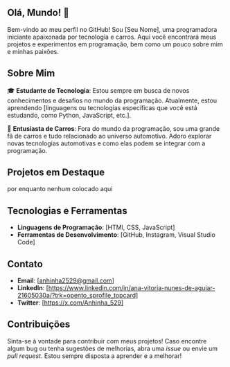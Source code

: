 ## Olá, Mundo! 🚀

Bem-vindo ao meu perfil no GitHub! Sou [Seu Nome], uma programadora iniciante apaixonada por tecnologia e carros. Aqui você encontrará meus projetos e experimentos em programação, bem como um pouco sobre mim e minhas paixões. 

## Sobre Mim

🎓 **Estudante de Tecnologia**: Estou sempre em busca de novos conhecimentos e desafios no mundo da programação. Atualmente, estou aprendendo [linguagens ou tecnologias específicas que você está estudando, como Python, JavaScript, etc.].

🚗 **Entusiasta de Carros**: Fora do mundo da programação, sou uma grande fã de carros e tudo relacionado ao universo automotivo. Adoro explorar novas tecnologias automotivas e como elas podem se integrar com a programação.

## Projetos em Destaque

por enquanto nenhum colocado aqui

## Tecnologias e Ferramentas

- **Linguagens de Programação**: [HTMl, CSS, JavaScript]
- **Ferramentas de Desenvolvimento**: [GitHub, Instagram, Visual Studio Code]

## Contato

- **Email**: [anhinha2529@gmail.com]
- **LinkedIn**: [https://www.linkedin.com/in/ana-vitoria-nunes-de-aguiar-21605030a/?trk=opento_sprofile_topcard]
- **Twitter**: [https://x.com/Anhinha_529]

## Contribuições

Sinta-se à vontade para contribuir com meus projetos! Caso encontre algum bug ou tenha sugestões de melhorias, abra uma *issue* ou envie um *pull request*. Estou sempre disposta a aprender e a melhorar!

